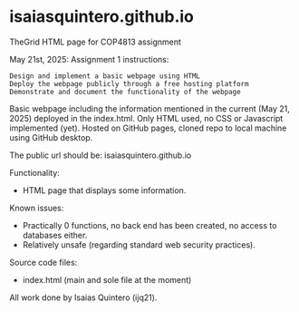 # isaiasquintero.github.io
TheGrid HTML page for COP4813 assignment

May 21st, 2025:
Assignment 1 instructions:

    Design and implement a basic webpage using HTML
    Deploy the webpage publicly through a free hosting platform
    Demonstrate and document the functionality of the webpage

Basic webpage including the information mentioned in the current (May 21, 2025) deployed in the index.html.
Only HTML used, no CSS or Javascript implemented (yet). 
Hosted on GitHub pages, cloned repo to local machine using GitHub desktop.

The public url should be: isaiasquintero.github.io

Functionality:
- HTML page that displays some information.

Known issues: 
- Practically 0 functions, no back end has been created, no access to databases either. 
- Relatively unsafe (regarding standard web security practices).

Source code files:
- index.html (main and sole file at the moment)

All work done by Isaias Quintero (ijq21).